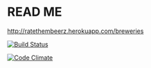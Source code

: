 <h1> READ ME </h1>

http://ratethembeerz.herokuapp.com/breweries

[![Build Status](https://travis-ci.org/broileri/wadror2014.png?branch=master)](https://travis-ci.org/broileri/wadror2014)


[![Code Climate](https://codeclimate.com/github/broileri/wadror2014.png)](https://codeclimate.com/github/broileri/wadror2014)
